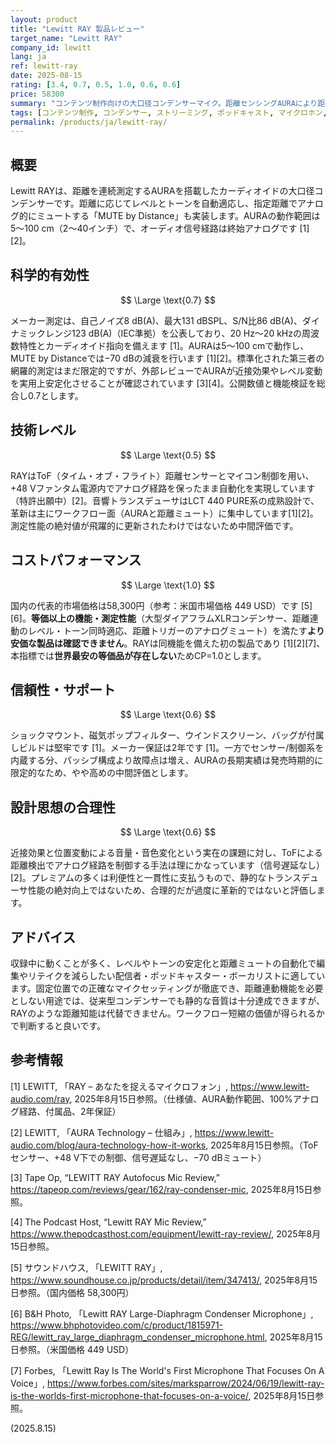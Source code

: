 ```yaml
---
layout: product
title: "Lewitt RAY 製品レビュー"
target_name: "Lewitt RAY"
company_id: lewitt
lang: ja
ref: lewitt-ray
date: 2025-08-15
rating: [3.4, 0.7, 0.5, 1.0, 0.6, 0.6]
price: 58300
summary: "コンテンツ制作向けの大口径コンデンサーマイク。距離センシングAURAにより距離に応じてレベルとトーンを自動適応し、距離で作動するアナログミュートも備えます。"
tags: [コンテンツ制作, コンデンサー, ストリーミング, ポッドキャスト, マイクロホン, 大口径]
permalink: /products/ja/lewitt-ray/
---
```

## 概要

Lewitt RAYは、距離を連続測定するAURAを搭載したカーディオイドの大口径コンデンサーです。距離に応じてレベルとトーンを自動適応し、指定距離でアナログ的にミュートする「MUTE by Distance」も実装します。AURAの動作範囲は5〜100 cm（2〜40インチ）で、オーディオ信号経路は終始アナログです [1][2]。

## 科学的有効性

$$ \Large \text{0.7} $$

メーカー測定は、自己ノイズ8 dB(A)、最大131 dBSPL、S/N比86 dB(A)、ダイナミックレンジ123 dB(A)（IEC準拠）を公表しており、20 Hz〜20 kHzの周波数特性とカーディオイド指向を備えます [1]。AURAは5〜100 cmで動作し、MUTE by Distanceでは−70 dBの減衰を行います [1][2]。標準化された第三者の網羅的測定はまだ限定的ですが、外部レビューでAURAが近接効果やレベル変動を実用上安定化させることが確認されています [3][4]。公開数値と機能検証を総合し0.7とします。

## 技術レベル

$$ \Large \text{0.5} $$

RAYはToF（タイム・オブ・フライト）距離センサーとマイコン制御を用い、+48 Vファンタム電源内でアナログ経路を保ったまま自動化を実現しています（特許出願中）[2]。音響トランスデューサはLCT 440 PURE系の成熟設計で、革新は主にワークフロー面（AURAと距離ミュート）に集中しています[1][2]。測定性能の絶対値が飛躍的に更新されたわけではないため中間評価です。

## コストパフォーマンス

$$ \Large \text{1.0} $$

国内の代表的市場価格は58,300円（参考：米国市場価格 449 USD）です [5][6]。**等価以上の機能・測定性能**（大型ダイアフラムXLRコンデンサー、距離連動のレベル・トーン同時適応、距離トリガーのアナログミュート）を満たす**より安価な製品は確認できません**。RAYは同機能を備えた初の製品であり [1][2][7]、本指標では**世界最安の等価品が存在しない**ためCP=1.0とします。

## 信頼性・サポート

$$ \Large \text{0.6} $$

ショックマウント、磁気ポップフィルター、ウインドスクリーン、バッグが付属しビルドは堅牢です [1]。メーカー保証は2年です [1]。一方でセンサー/制御系を内蔵する分、パッシブ構成より故障点は増え、AURAの長期実績は発売時期的に限定的なため、やや高めの中間評価とします。

## 設計思想の合理性

$$ \Large \text{0.6} $$

近接効果と位置変動による音量・音色変化という実在の課題に対し、ToFによる距離検出でアナログ経路を制御する手法は理にかなっています（信号遅延なし）[2]。プレミアムの多くは利便性と一貫性に支払うもので、静的なトランスデューサ性能の絶対向上ではないため、合理的だが過度に革新的ではないと評価します。

## アドバイス

収録中に動くことが多く、レベルやトーンの安定化と距離ミュートの自動化で編集やリテイクを減らしたい配信者・ポッドキャスター・ボーカリストに適しています。固定位置での正確なマイクセッティングが徹底でき、距離連動機能を必要としない用途では、従来型コンデンサーでも静的な音質は十分達成できますが、RAYのような距離知能は代替できません。ワークフロー短縮の価値が得られるかで判断すると良いです。

## 参考情報

[1] LEWITT, 「RAY – あなたを捉えるマイクロフォン」, https://www.lewitt-audio.com/ray, 2025年8月15日参照。（仕様値、AURA動作範囲、100%アナログ経路、付属品、2年保証）

[2] LEWITT, 「AURA Technology – 仕組み」, https://www.lewitt-audio.com/blog/aura-technology-how-it-works, 2025年8月15日参照。（ToFセンサー、+48 V下での制御、信号遅延なし、−70 dBミュート）

[3] Tape Op, “LEWITT RAY Autofocus Mic Review,” https://tapeop.com/reviews/gear/162/ray-condenser-mic, 2025年8月15日参照。

[4] The Podcast Host, “Lewitt RAY Mic Review,” https://www.thepodcasthost.com/equipment/lewitt-ray-review/, 2025年8月15日参照。

[5] サウンドハウス, 「LEWITT RAY」, https://www.soundhouse.co.jp/products/detail/item/347413/, 2025年8月15日参照。（国内価格 58,300円）

[6] B&H Photo, 「Lewitt RAY Large-Diaphragm Condenser Microphone」, https://www.bhphotovideo.com/c/product/1815971-REG/lewitt_ray_large_diaphragm_condenser_microphone.html, 2025年8月15日参照。（米国価格 449 USD）

[7] Forbes, 「Lewitt Ray Is The World's First Microphone That Focuses On A Voice」, https://www.forbes.com/sites/marksparrow/2024/06/19/lewitt-ray-is-the-worlds-first-microphone-that-focuses-on-a-voice/, 2025年8月15日参照。

(2025.8.15)

